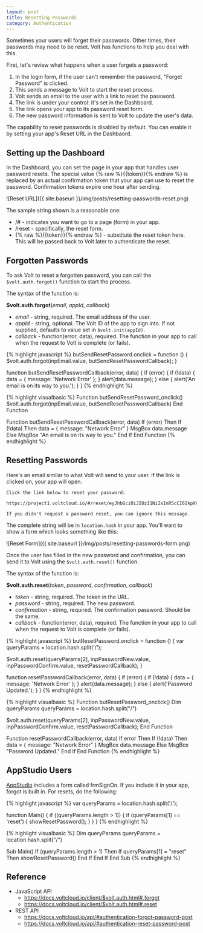 ```yaml
---
layout: post
title: Resetting Passwords
category: Authentication
---
```


Sometimes your users will forget their passwords. Other times, their passwords may need to be reset. Volt has functions to help you deal with this.

First, let's review what happens when a user forgets a password:
1. In the login form, if the user can't remember the password, "Forget Password" is clicked.
1. This sends a message to Volt to start the reset process.
1. Volt sends an email to the user with a link to reset the password.
1. The link is under your control: it's set in the Dashboard.
1. The link opens your app to its password reset form.
1. The new password information is sent to Volt to update the user's data.

The capability to reset passwords is disabled by default. You can enable it by setting your app's Reset URL in the Dashbaord.

## Setting up the Dashboard

In the Dashboard, you can set the page in your app that handles user password resets. The special value {% raw %}{{token}}{% endraw %} is replaced by an actual confirmation token that your app can use to reset the password. Confirmation tokens expire one hour after sending.

![Reset URL]({{ site.baseurl }}/img/posts/resetting-passwords-reset.png)

The sample string shown is a reasonable one:

* /# - indicates you want to go to a page (form) in your app.
* /reset - specifically, the reset form.
* {% raw %}{{token}}{% endraw %} - substitute the reset token here. This will be passed back to Volt later to authenticate the reset.

## Forgotten Passwords

To ask Volt to reset a forgotten password, you can call the `$volt.auth.forgot()` function to start the process.

The syntax of the function is:

**$volt.auth.forgot**(*email*, *appId*, *callback*)

* *email* - string, required. The email address of the user.
* *appId* - string, optional. The Volt ID of the app to sign into. If not supplied, defaults to value set in `$volt.init(appId)`.
* *callback* - function(error, data), required. The function in your app to call when the request to Volt is complete (or fails).

<div class="code-tabs" data-languages="JavaScript,BASIC">

{% highlight javascript %}
butSendResetPassword.onclick = function () {
  $volt.auth.forgot(inpEmail.value, butSendResetPasswordCallback);
}

function butSendResetPasswordCallback(error, data) {
  if (error) {
    if (!data) {
      data = { message: 'Network Error' };
    }
    alert(data.message);
  } else {
    alert('An email is on its way to you.');
  }
}
{% endhighlight %}

{% highlight visualbasic %}
Function butSendResetPassword_onclick()
  $volt.auth.forgot(inpEmail.value, butSendResetPasswordCallback)
End Function

Function butSendResetPasswordCallback(error, data)
  If (error) Then
    If (!data) Then data = { message: "Network Error" }
    MsgBox data.message
  Else
    MsgBox "An email is on its way to you."
  End If
End Function
{% endhighlight %}

</div>

## Resetting Passwords

Here's an email similar to what Volt will send to your user. If the link is clicked on, your app will open.

```
Click the link below to reset your password:

https://project1.voltcloud.io/#/reset/eyJhbGciOiJIUzI1NiIsInR5cCI6IkpXVCJ9.eyJpYXQiOjE0NzUxMDUyMDgsImV4cCI6MTQ3NTEwODgwOCwiYXVkIjoiL2FwaS9hdXRoL3Jlc2V0IiwiaXNzIjoiZGFzaGJvYXJkLnZvbHRjbG91ZC5pbyIsInN1YiI6IjdQUWlwUiJ9.MVv2wK3WtB9NF2QlFfPlG2GYgy9T7UtJD9jqEWrCj0U

If you didn't request a password reset, you can ignore this message.
```

The complete string will be in `location.hash` in your app. You'll want to show a form which looks something like this:

![Reset Form]({{ site.baseurl }}/img/posts/resetting-passwords-form.png)

Once the user has filled in the new password and confirmation, you can send it to Volt using the `$volt.auth.reset()` function.

The syntax of the function is:

**$volt.auth.reset**(*token*, *password*, *confirmation*, *callback*)

* *token* - string, required. The token in the URL.
* *password* - string, required. The new password.
* *confirmation* - string, required. The confirmation password. Should be the same.
* *callback* - function(error, data), required. The function in your app to call when the request to Volt is complete (or fails).

<div class="code-tabs" data-languages="JavaScript,BASIC">

{% highlight javascript %}
butResetPassword.onclick = function () {
  var queryParams = location.hash.split('/');

  $volt.auth.reset(queryParams[2], inpPasswordNew.value, inpPasswordConfirm.value, resetPasswordCallback);
}

function resetPasswordCallback(error, data) {
  if (error) {
    if (!data) {
      data = { message: 'Network Error' };
    }
    alert(data.message);
  } else {
    alert('Password Updated.');
  }
}
{% endhighlight %}

{% highlight visualbasic %}
Function butResetPassword_onclick()
  Dim queryParams
  queryParams = location.hash.split("/")

  $volt.auth.reset(queryParams[2], inpPasswordNew.value, inpPasswordConfirm.value, resetPasswordCallback);
End Function

Function resetPasswordCallback(error, data)
  If error Then
    If (!data) Then data = { message: "Network Error" }
    MsgBox data.message
  Else
    MsgBox "Password Updated."
  End If
End Function
{% endhighlight %}

</div>

## AppStudio Users

[AppStudio](https://www.nsbasic.com/) includes a form called frmSignOn. If you include it in your app, forgot is built in.  For resets, do the following:

<div class="code-tabs" data-languages="JavaScript,BASIC">

{% highlight javascript %}
var queryParams = location.hash.split('/');

function Main() {
  if ((queryParams.length > 1)) {
    if (queryParams[1] == 'reset') {
      showResetPassword();
    }
  }
}
{% endhighlight %}

{% highlight visualbasic %}
Dim queryParams
queryParams = location.hash.split("/")

Sub Main()
  If (queryParams.length > 1) Then
    If queryParams[1] = "reset" Then
      showResetPassword()
    End If
  End If
End Sub
{% endhighlight %}

</div>

## Reference

* JavaScript API
  * <https://docs.voltcloud.io/client/$volt.auth.html#.forgot>
  * <https://docs.voltcloud.io/client/$volt.auth.html#.reset>
* REST API
  * <https://docs.voltcloud.io/api/#authentication-forgot-password-post>
  * <https://docs.voltcloud.io/api/#authentication-reset-password-post>
